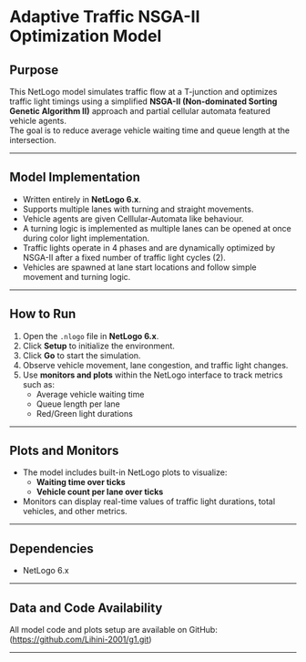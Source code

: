 # Adaptive Traffic NSGA-II Optimization Model

## Purpose
This NetLogo model simulates traffic flow at a T-junction and optimizes traffic light timings using a simplified **NSGA-II (Non-dominated Sorting Genetic Algorithm II)** approach and partial cellular automata featured vehicle agents.  
The goal is to reduce average vehicle waiting time and queue length at the intersection.  

---

## Model Implementation
- Written entirely in **NetLogo 6.x**.  
- Supports multiple lanes with turning and straight movements.
- Vehicle agents are given Celllular-Automata like behaviour.
- A turning logic is implemented as multiple lanes can be opened at once during color light implementation.
- Traffic lights operate in 4 phases and are dynamically optimized by NSGA-II after a fixed number of traffic light cycles (2).  
- Vehicles are spawned at lane start locations and follow simple movement and turning logic.  

---

## How to Run
1. Open the `.nlogo` file in **NetLogo 6.x**.  
2. Click **Setup** to initialize the environment.  
3. Click **Go** to start the simulation.  
4. Observe vehicle movement, lane congestion, and traffic light changes.  
5. Use **monitors and plots** within the NetLogo interface to track metrics such as:  
   - Average vehicle waiting time  
   - Queue length per lane  
   - Red/Green light durations  

---

## Plots and Monitors
- The model includes built-in NetLogo plots to visualize:  
  - **Waiting time over ticks**  
  - **Vehicle count per lane over ticks**  
- Monitors can display real-time values of traffic light durations, total vehicles, and other metrics.  

---

## Dependencies
- NetLogo 6.x  

---

## Data and Code Availability
All model code and plots setup are available on GitHub:  
(https://github.com/Lihini-2001/g1.git)

---

